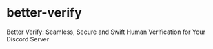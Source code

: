 # better-verify
Better Verify: Seamless, Secure and Swift Human Verification for Your Discord Server
